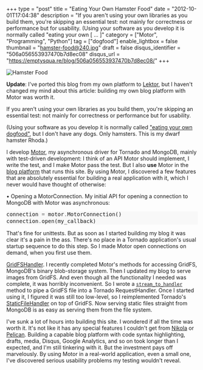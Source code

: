+++
type = "post"
title = "Eating Your Own Hamster Food"
date = "2012-10-01T17:04:38"
description = "If you aren't using your own libraries as you build them, you're skipping an essential test: not mainly for correctness or performance but for usability. (Using your software as you develop it is normally called \"eating your own [ ... ]"
category = ["Motor", "Programming", "Python"]
tag = ["dogfood"]
enable_lightbox = false
thumbnail = "hamster-food@240.jpg"
draft = false
disqus_identifier = "506a056553937470b7d8ec08"
disqus_url = "https://emptysqua.re/blog/506a056553937470b7d8ec08/"
+++

<p><img style="display:block; margin-left:auto; margin-right:auto;" src="hamster-food.jpg" alt="Hamster Food" title="hamster-food.jpg" border="0"   /></p>
<p><strong>Update</strong>: I've ported this blog from my own platform to <a href="http://getlektor.com">Lektor</a>, but I haven't changed my mind about this article: building my own blog platform with Motor was worth it.</p>
<p>If you aren't using your own libraries as you build them, you're skipping an essential test: not mainly for correctness or performance but for usability.</p>
<p>(Using your software as you develop it is normally called <a href="http://en.wikipedia.org/wiki/Eating_your_own_dog_food">"eating your own dogfood"</a>, but I don't have any dogs. Only hamsters. This is my dwarf hamster Rhoda.)</p>
<p>I develop <a href="http://motor.readthedocs.org/">Motor</a>, my asynchronous driver for Tornado and MongoDB, mainly with test-driven development: I think of an API Motor should implement, I write the test, and I make Motor pass the test. But I also <strong>use</strong> Motor in the <a href="https://github.com/ajdavis/motor-blog">blog platform</a> that runs this site. By using Motor, I discovered a few features that are absolutely essential for building a real application with it, which I never would have thought of otherwise:</p>
<p>• Opening a MotorConnection. My initial API for opening a connection to MongoDB with Motor was asynchronous:</p>
<div class="codehilite" style="background: #f8f8f8"><pre style="line-height: 125%">connection <span style="color: #666666">=</span> motor<span style="color: #666666">.</span>MotorConnection()
connection<span style="color: #666666">.</span>open(my_callback)
</pre></div>


<p>That's fine for unittests. But as soon as I started building my blog it was clear it's a pain in the ass. There's no place in a Tornado application's usual startup sequence to do this step. So I made Motor open connections on demand, when you first use them.</p>
<p><a href="http://motor.readthedocs.org/en/stable/api/web.html#motor.web.GridFSHandler">GridFSHandler</a>. I recently completed Motor's methods for accessing GridFS, MongoDB's binary blob-storage system. Then I updated my blog to serve images from GridFS. And even though all the functionality I needed was complete, it was horribly inconvenient. So I wrote a <a href="http://motor.readthedocs.org/en/stable/api/gridfs.html#motor.motor_tornado.MotorGridOut.stream_to_handler"><code>stream_to_handler</code></a> method to pipe a GridFS file into a Tornado RequestHandler. Once I started using it, I figured it was still too low-level, so I reimplemented Tornado's <a href="http://www.tornadoweb.org/en/stable/web.html#tornado.web.StaticFileHandler">StaticFileHandler</a> on top of GridFS. Now serving static files straight from MongoDB is as easy as serving them from the file system.</p>
<p>I've sunk a lot of hours into building this site. I wondered if all the time was worth it. It's not like it has any special features I couldn't get from <a href="http://nikola.ralsina.com.ar/">Nikola</a> or <a href="http://docs.getpelican.com/en/3.0/index.html">Pelican</a>. Building a capable blog platform with code syntax highlighting, drafts, media, Disqus, Google Analytics, and so on took longer than I expected, and I'm still tinkering with it. But the investment pays off marvelously. By using Motor in a real-world application, even a small one, I've discovered serious usability problems my testing wouldn't reveal.</p>
